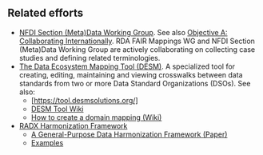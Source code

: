## Related efforts

- [NFDI Section (Meta)Data Working Group](https://www.nfdi.de/section-metadata/). See also [Objective A: Collaborating Internationally](https://github.com/nfdi-de/section-metadata-wg-onto/issues/29). RDA FAIR Mappings WG and NFDI Section (Meta)Data Working Group are actively collaborating on collecting case studies and defining related terminologies.
- [The Data Ecosystem Mapping Tool (DESM)](https://github.com/t3-innovation-network/desm). A specialized tool for creating, editing, maintaining and viewing crosswalks between data standards from two or more Data Standard Organizations (DSOs). See also:
   - [https://tool.desmsolutions.org/]
   - [DESM Tool Wiki](https://github.com/t3-innovation-network/desm/wiki)
   - [How to create a domain mapping (Wiki)](https://github.com/t3-innovation-network/desm/wiki/3---Domain-Mapping)
- [RADX Harmonization Framework](https://github.com/bmir-radx/harmonization-framework)
   - [A General-Purpose Data Harmonization Framework (Paper)](https://arxiv.org/pdf/2503.2115)
   - [Examples](https://github.com/bmir-radx/harmonization-framework/blob/main/demo/integration.ipynb)